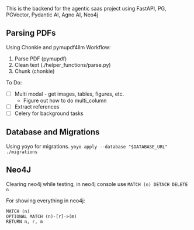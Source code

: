 This is the backend for the agentic saas project using FastAPI, PG, PGVector, Pydantic AI, Agno AI, Neo4j


## Parsing PDFs

Using Chonkie and pymupdf4llm Workflow:
1. Parse PDF (pymupdf)
2. Clean text (./helper_functions/parse.py)
3. Chunk (chonkie)

To Do:

- [ ] Multi modal - get images, tables, figures, etc.
    - Figure out how to do multi_column
- [ ] Extract references
- [ ] Celery for background tasks

## Database and Migrations

Using yoyo for migrations. `yoyo apply --database "$DATABASE_URL" ./migrations`

## Neo4J

Clearing neo4j while testing, in neo4j console use `MATCH (n) DETACH DELETE n`

For showing everything in neo4j:
```
MATCH (n)
OPTIONAL MATCH (n)-[r]->(m)
RETURN n, r, m
```